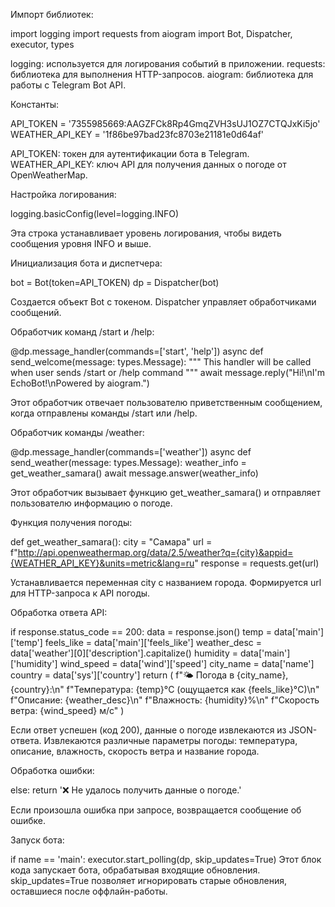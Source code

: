Импорт библиотек:

import logging import requests from aiogram import Bot, Dispatcher, executor, types

logging: используется для логирования событий в приложении. requests: библиотека для выполнения HTTP-запросов. aiogram: библиотека для работы с Telegram Bot API.

Константы:

API_TOKEN = '7355985669:AAGZFCk8Rp4GmqZVH3sUJ1OZ7CTQJxKi5jo' WEATHER_API_KEY = '1f86be97bad23fc8703e21181e0d64af'

API_TOKEN: токен для аутентификации бота в Telegram. WEATHER_API_KEY: ключ API для получения данных о погоде от OpenWeatherMap.

Настройка логирования:

logging.basicConfig(level=logging.INFO)

Эта строка устанавливает уровень логирования, чтобы видеть сообщения уровня INFO и выше.

Инициализация бота и диспетчера:

bot = Bot(token=API_TOKEN) dp = Dispatcher(bot)

Создается объект Bot с токеном. Dispatcher управляет обработчиками сообщений.

Обработчик команд /start и /help:

@dp.message_handler(commands=['start', 'help']) async def send_welcome(message: types.Message): """ This handler will be called when user sends /start or /help command """ await message.reply("Hi!\nI'm EchoBot!\nPowered by aiogram.")

Этот обработчик отвечает пользователю приветственным сообщением, когда отправлены команды /start или /help.

Обработчик команды /weather:

@dp.message_handler(commands=['weather']) async def send_weather(message: types.Message): weather_info = get_weather_samara() await message.answer(weather_info)

Этот обработчик вызывает функцию get_weather_samara() и отправляет пользователю информацию о погоде.

Функция получения погоды:

def get_weather_samara(): city = "Самара" url = f"http://api.openweathermap.org/data/2.5/weather?q={city}&appid={WEATHER_API_KEY}&units=metric&lang=ru" response = requests.get(url)

Устанавливается переменная city с названием города. Формируется url для HTTP-запроса к API погоды.

Обработка ответа API:

if response.status_code == 200: data = response.json() temp = data['main']['temp'] feels_like = data['main']['feels_like'] weather_desc = data['weather'][0]['description'].capitalize() humidity = data['main']['humidity'] wind_speed = data['wind']['speed'] city_name = data['name'] country = data['sys']['country'] return ( f"🌤 Погода в {city_name}, {country}:\n" f"Температура: {temp}°C (ощущается как {feels_like}°C)\n" f"Описание: {weather_desc}\n" f"Влажность: {humidity}%\n" f"Скорость ветра: {wind_speed} м/с" )

Если ответ успешен (код 200), данные о погоде извлекаются из JSON-ответа. Извлекаются различные параметры погоды: температура, описание, влажность, скорость ветра и название города.

Обработка ошибки:

else: return '❌ Не удалось получить данные о погоде.'

Если произошла ошибка при запросе, возвращается сообщение об ошибке.

Запуск бота:

if name == 'main': executor.start_polling(dp, skip_updates=True) Этот блок кода запускает бота, обрабатывая входящие обновления. skip_updates=True позволяет игнорировать старые обновления, оставшиеся после оффлайн-работы.
